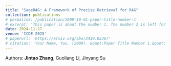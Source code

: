 ```yaml
---
title: "SageRAG: A Framework of Precise Retrieval for RAG"
collection: publications
# permalink: /publication/2009-10-01-paper-title-number-1
# excerpt: 'This paper is about the number 1. The number 2 is left for future work.'
date: 2024-11-27
venue: 'ICDE 2025'
# paperurl: 'https://arxiv.org/abs/2410.02367'
# citation: 'Your Name, You. (2009). &quot;Paper Title Number 1.&quot; <i>Journal 1</i>. 1(1).'
---
```

<!-- This paper is about the number 1. The number 2 is left for future work. -->
Authors: **Jintao Zhang**, Guoliang Li, Jinyang Su

<!-- [Download paper here](https://arxiv.org/abs/2410.02367) -->

<!-- Recommended citation: Your Name, You. (2009). "Paper Title Number 1." <i>Journal 1</i>. 1(1). -->